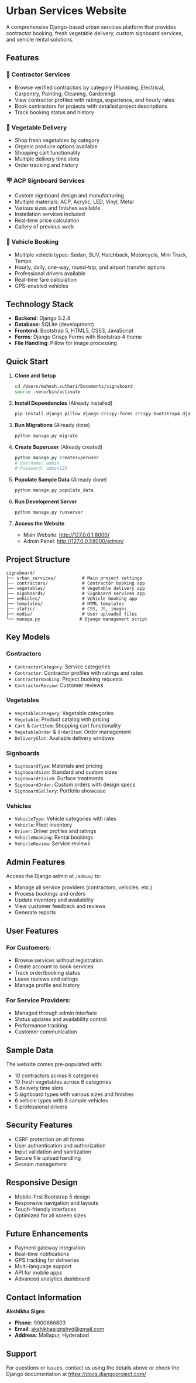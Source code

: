 # Urban Services Website

A comprehensive Django-based urban services platform that provides contractor booking, fresh vegetable delivery, custom signboard services, and vehicle rental solutions.

## Features

### 🔧 Contractor Services
- Browse verified contractors by category (Plumbing, Electrical, Carpentry, Painting, Cleaning, Gardening)
- View contractor profiles with ratings, experience, and hourly rates
- Book contractors for projects with detailed project descriptions
- Track booking status and history

### 🥕 Vegetable Delivery
- Shop fresh vegetables by category
- Organic produce options available
- Shopping cart functionality
- Multiple delivery time slots
- Order tracking and history

### 🪧 ACP Signboard Services
- Custom signboard design and manufacturing
- Multiple materials: ACP, Acrylic, LED, Vinyl, Metal
- Various sizes and finishes available
- Installation services included
- Real-time price calculation
- Gallery of previous work

### 🚗 Vehicle Booking
- Multiple vehicle types: Sedan, SUV, Hatchback, Motorcycle, Mini Truck, Tempo
- Hourly, daily, one-way, round-trip, and airport transfer options
- Professional drivers available
- Real-time fare calculation
- GPS-enabled vehicles

## Technology Stack

- **Backend**: Django 5.2.4
- **Database**: SQLite (development)
- **Frontend**: Bootstrap 5, HTML5, CSS3, JavaScript
- **Forms**: Django Crispy Forms with Bootstrap 4 theme
- **File Handling**: Pillow for image processing

## Quick Start

1. **Clone and Setup**
   ```bash
   cd /Users/mahesh.suthari/Documents/signsboard
   source .venv/bin/activate
   ```

2. **Install Dependencies** (Already installed)
   ```bash
   pip install django pillow django-crispy-forms crispy-bootstrap4 django-widget-tweaks
   ```

3. **Run Migrations** (Already done)
   ```bash
   python manage.py migrate
   ```

4. **Create Superuser** (Already created)
   ```bash
   python manage.py createsuperuser
   # Username: admin
   # Password: admin123
   ```

5. **Populate Sample Data** (Already done)
   ```bash
   python manage.py populate_data
   ```

6. **Run Development Server**
   ```bash
   python manage.py runserver
   ```

7. **Access the Website**
   - Main Website: http://127.0.0.1:8000/
   - Admin Panel: http://127.0.0.1:8000/admin/

## Project Structure

```
signsboard/
├── urban_services/          # Main project settings
├── contractors/             # Contractor booking app
├── vegetables/              # Vegetable delivery app  
├── signboards/              # Signboard services app
├── vehicles/                # Vehicle booking app
├── templates/               # HTML templates
├── static/                  # CSS, JS, images
├── media/                   # User uploaded files
└── manage.py               # Django management script
```

## Key Models

### Contractors
- `ContractorCategory`: Service categories
- `Contractor`: Contractor profiles with ratings and rates
- `ContractorBooking`: Project booking requests
- `ContractorReview`: Customer reviews

### Vegetables
- `VegetableCategory`: Vegetable categories
- `Vegetable`: Product catalog with pricing
- `Cart` & `CartItem`: Shopping cart functionality
- `VegetableOrder` & `OrderItem`: Order management
- `DeliverySlot`: Available delivery windows

### Signboards
- `SignboardType`: Materials and pricing
- `SignboardSize`: Standard and custom sizes
- `SignboardFinish`: Surface treatments
- `SignboardOrder`: Custom orders with design specs
- `SignboardGallery`: Portfolio showcase

### Vehicles
- `VehicleType`: Vehicle categories with rates
- `Vehicle`: Fleet inventory
- `Driver`: Driver profiles and ratings
- `VehicleBooking`: Rental bookings
- `VehicleReview`: Service reviews

## Admin Features

Access the Django admin at `/admin/` to:
- Manage all service providers (contractors, vehicles, etc.)
- Process bookings and orders
- Update inventory and availability
- View customer feedback and reviews
- Generate reports

## User Features

### For Customers:
- Browse services without registration
- Create account to book services
- Track order/booking status
- Leave reviews and ratings
- Manage profile and history

### For Service Providers:
- Managed through admin interface
- Status updates and availability control
- Performance tracking
- Customer communication

## Sample Data

The website comes pre-populated with:
- 10 contractors across 6 categories
- 10 fresh vegetables across 6 categories
- 5 delivery time slots
- 5 signboard types with various sizes and finishes
- 6 vehicle types with 8 sample vehicles
- 5 professional drivers

## Security Features

- CSRF protection on all forms
- User authentication and authorization
- Input validation and sanitization
- Secure file upload handling
- Session management

## Responsive Design

- Mobile-first Bootstrap 5 design
- Responsive navigation and layouts
- Touch-friendly interfaces
- Optimized for all screen sizes

## Future Enhancements

- Payment gateway integration
- Real-time notifications
- GPS tracking for deliveries
- Multi-language support
- API for mobile apps
- Advanced analytics dashboard

## Contact Information

**Akshikha Signs**
- **Phone**: 9000666803
- **Email**: akshikhasignshyd@gmail.com  
- **Address**: Mallapur, Hyderabad

## Support

For questions or issues, contact us using the details above or check the Django documentation at https://docs.djangoproject.com/

